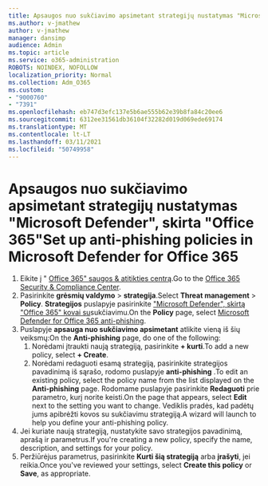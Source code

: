 ```yaml
---
title: Apsaugos nuo sukčiavimo apsimetant strategijų nustatymas "Microsoft Defender", skirta "Office 365"
ms.author: v-jmathew
author: v-jmathew
manager: dansimp
audience: Admin
ms.topic: article
ms.service: o365-administration
ROBOTS: NOINDEX, NOFOLLOW
localization_priority: Normal
ms.collection: Adm_O365
ms.custom:
- "9000760"
- "7391"
ms.openlocfilehash: eb747d3efc137e5b6ae555b62e39b8fa84c20ee6
ms.sourcegitcommit: 6312ee31561db36104f32282d019d069ede69174
ms.translationtype: MT
ms.contentlocale: lt-LT
ms.lasthandoff: 03/11/2021
ms.locfileid: "50749958"
---
```

# <a name="set-up-anti-phishing-policies-in-microsoft-defender-for-office-365"></a><span data-ttu-id="744a1-102">Apsaugos nuo sukčiavimo apsimetant strategijų nustatymas "Microsoft Defender", skirta "Office 365"</span><span class="sxs-lookup"><span data-stu-id="744a1-102">Set up anti-phishing policies in Microsoft Defender for Office 365</span></span>

1. <span data-ttu-id="744a1-103">Eikite į " [Office 365" saugos & atitikties centrą](https://go.microsoft.com/fwlink/p/?linkid=2077143).</span><span class="sxs-lookup"><span data-stu-id="744a1-103">Go to the [Office 365 Security & Compliance Center](https://go.microsoft.com/fwlink/p/?linkid=2077143).</span></span>
2. <span data-ttu-id="744a1-104">Pasirinkite **grėsmių valdymo**  >  **strategija**.</span><span class="sxs-lookup"><span data-stu-id="744a1-104">Select **Threat management** > **Policy**.</span></span> <span data-ttu-id="744a1-105">**Strategijos** puslapyje pasirinkite ["Microsoft Defender", skirtą "Office 365" kovai su](https://go.microsoft.com/fwlink/?linkid=2101369)sukčiavimu.</span><span class="sxs-lookup"><span data-stu-id="744a1-105">On the **Policy** page, select [Microsoft Defender for Office 365 anti-phishing](https://go.microsoft.com/fwlink/?linkid=2101369).</span></span>
3. <span data-ttu-id="744a1-106">Puslapyje **apsauga nuo sukčiavimo apsimetant** atlikite vieną iš šių veiksmų:</span><span class="sxs-lookup"><span data-stu-id="744a1-106">On the **Anti-phishing** page, do one of the following:</span></span>
    1. <span data-ttu-id="744a1-107">Norėdami įtraukti naują strategiją, pasirinkite **+ kurti**.</span><span class="sxs-lookup"><span data-stu-id="744a1-107">To add a new policy, select **+ Create**.</span></span>
    1. <span data-ttu-id="744a1-108">Norėdami redaguoti esamą strategiją, pasirinkite strategijos pavadinimą iš sąrašo, rodomo puslapyje **anti-phishing** .</span><span class="sxs-lookup"><span data-stu-id="744a1-108">To edit an existing policy, select the policy name from the list displayed on the **Anti-phishing** page.</span></span> <span data-ttu-id="744a1-109">Rodomame puslapyje pasirinkite **Redaguoti** prie parametro, kurį norite keisti.</span><span class="sxs-lookup"><span data-stu-id="744a1-109">On the page that appears, select **Edit** next to the setting you want to change.</span></span> <span data-ttu-id="744a1-110">Vediklis pradės, kad padėtų jums apibrėžti kovos su sukčiavimu strategiją.</span><span class="sxs-lookup"><span data-stu-id="744a1-110">A wizard will launch to help you define your anti-phishing policy.</span></span>
4. <span data-ttu-id="744a1-111">Jei kuriate naują strategiją, nustatykite savo strategijos pavadinimą, aprašą ir parametrus.</span><span class="sxs-lookup"><span data-stu-id="744a1-111">If you're creating a new policy, specify the name, description, and settings for your policy.</span></span>
5. <span data-ttu-id="744a1-112">Peržiūrėjus parametrus, pasirinkite **Kurti šią strategiją** arba **įrašyti**, jei reikia.</span><span class="sxs-lookup"><span data-stu-id="744a1-112">Once you've reviewed your settings, select **Create this policy** or **Save**, as appropriate.</span></span>

